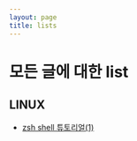 ```yaml
---
layout: page
title: lists
---
```

# 모든 글에 대한 list

## LINUX
* [zsh shell 튜토리얼(1)](https://skdy33.github.io/2017/10/02/zsh_tutorial_1/)
